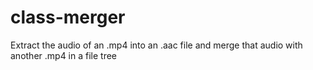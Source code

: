 # class-merger
Extract the audio of an .mp4 into an .aac file and merge that audio with another .mp4 in a file tree
